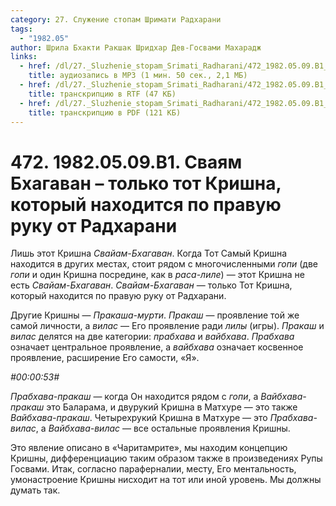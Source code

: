 ```yaml
---
category: 27. Служение стопам Шримати Радхарани
tags:
  - "1982.05"
author: Шрила Бхакти Ракшак Шридхар Дев-Госвами Махарадж
links:
  - href: /dl/27._Sluzhenie_stopam_Srimati_Radharani/472_1982.05.09.B1_SridharMj_Svajam_Bhagavan--tolko_tot_Krishna_kotoryj_nahoditsja_po_pravuju_ruku_ot_Radharani.mp3
    title: аудиозапись в MP3 (1 мин. 50 сек., 2,1 МБ)
  - href: /dl/27._Sluzhenie_stopam_Srimati_Radharani/472_1982.05.09.B1_SridharMj_Svajam_Bhagavan--tolko_tot_Krishna_kotoryj_nahoditsja_po_pravuju_ruku_ot_Radharani.rtf
    title: транскрипцию в RTF (47 КБ)
  - href: /dl/27._Sluzhenie_stopam_Srimati_Radharani/472_1982.05.09.B1_SridharMj_Svajam_Bhagavan--tolko_tot_Krishna_kotoryj_nahoditsja_po_pravuju_ruku_ot_Radharani.pdf
    title: транскрипцию в PDF (121 КБ)
---
```


# 472. 1982.05.09.B1. Сваям Бхагаван – только тот Кришна, который находится по правую руку от Радхарани

Лишь этот Кришна *Свайам-Бхагаван*. Когда Тот Самый Кришна находится в других местах, стоит рядом с многочисленными *гопи* (две *гопи* и один Кришна посредине, как в *раса-лиле*) — этот Кришна не есть *Свайам-Бхагаван*. *Свайам-Бхагаван* — только Тот Кришна, который находится по правую руку от Радхарани.

Другие Кришны — *Пракаша-мурти*. *Пракаш* — проявление той же самой личности, а *вилас* — Его проявление ради *лилы* (игры). *Пракаш* и *вилас* делятся на две категории: *прабхава* и *вайбхава*. *Прабхава* означает центральное проявление, а *вайбхава* означает косвенное проявление, расширение Его самости, «Я».

*#00:00:53#*

*Прабхава-пракаш* — когда Он находится рядом с *гопи*, а *Вайбхава-пракаш* это Баларама, и двурукий Кришна в Матхуре — это также *Вайбхава-пракаш*. Четырехрукий Кришна в Матхуре — это *Прабхава-вилас*, а *Вайбхава-вилас* — все остальные проявления Кришны.

Это явление описано в «Чаритамрите», мы находим концепцию Кришны, дифференциацию таким образом также в произведениях Рупы Госвами. Итак, согласно параферналии, месту, Его ментальность, умонастроение Кришны нисходит на тот или иной уровень. Мы должны думать так.

